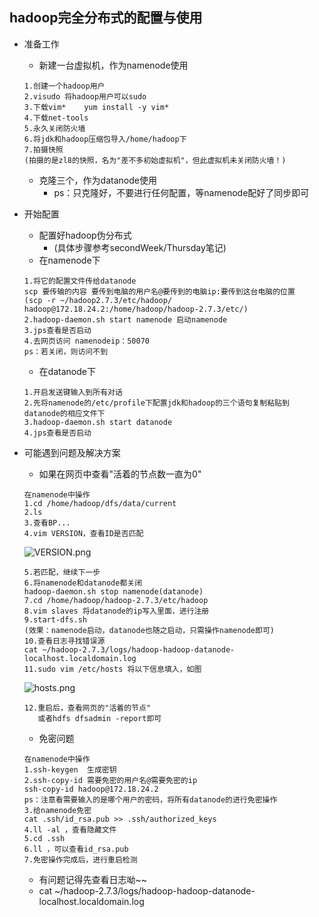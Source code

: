 ## hadoop完全分布式的配置与使用
* 准备工作
	* 新建一台虚拟机，作为namenode使用
	```
	1.创建一个hadoop用户
	2.visudo 将hadoop用户可以sudo
	3.下载vim*    yum install -y vim*
	4.下载net-tools
	5.永久关闭防火墙
	6.将jdk和hadoop压缩包导入/home/hadoop下
	7.拍摄快照  
	(拍摄的是zl8的快照，名为"差不多初始虚拟机"，但此虚拟机未关闭防火墙！)
	```
	* 克隆三个，作为datanode使用
		* ps：只克隆好，不要进行任何配置，等namenode配好了同步即可
* 开始配置
	* 配置好hadoop伪分布式 
		* (具体步骤参考secondWeek/Thursday笔记)
	* 在namenode下
	```
	1.将它的配置文件传给datanode
	scp 要传输的内容 要传到电脑的用户名@要传到的电脑ip:要传到这台电脑的位置
	(scp -r ~/hadoop2.7.3/etc/hadoop/ hadoop@172.18.24.2:/home/hadoop/hadoop-2.7.3/etc/)
	2.hadoop-daemon.sh start namenode 启动namenode
	3.jps查看是否启动
	4.去网页访问 namenodeip：50070
	ps：若关闭，则访问不到
	```
	* 在datanode下
	```
	1.开启发送键输入到所有对话
	2.先将namenode的/etc/profile下配置jdk和hadoop的三个语句复制粘贴到datanode的相应文件下
	3.hadoop-daemon.sh start datanode
	4.jps查看是否启动
	```
* 可能遇到问题及解决方案
	* 如果在网页中查看"活着的节点数一直为0"
	```
	在namenode中操作
	1.cd /home/hadoop/dfs/data/current
	2.ls
	3.查看BP...
	4.vim VERSION，查看ID是否匹配
	```
	![VERSION.png](https://upload-images.jianshu.io/upload_images/14467401-b922f74a8a92188a.png?imageMogr2/auto-orient/strip%7CimageView2/2/w/1240)
	```
	5.若匹配，继续下一步
	6.将namenode和datanode都关闭
	hadoop-daemon.sh stop namenode(datanode)
	7.cd /home/hadoop/hadoop-2.7.3/etc/hadoop
	8.vim slaves 将datanode的ip写入里面，进行注册
	9.start-dfs.sh 
	(效果：namenode启动，datanode也随之启动，只需操作namenode即可)
	10.查看日志寻找错误源
	cat ~/hadoop-2.7.3/logs/hadoop-hadoop-datanode-localhost.localdomain.log
	11.sudo vim /etc/hosts 将以下信息填入，如图
	```
	![hosts.png](https://upload-images.jianshu.io/upload_images/14467401-aa8f22e995f29ac3.png?imageMogr2/auto-orient/strip%7CimageView2/2/w/1240)
	```
	12.重启后，查看网页的"活着的节点"
	   或者hdfs dfsadmin -report即可
	```
	
	* 免密问题
	```
	在namenode中操作
	1.ssh-keygen  生成密钥
	2.ssh-copy-id 需要免密的用户名@需要免密的ip
	ssh-copy-id hadoop@172.18.24.2
	ps：注意看需要输入的是哪个用户的密码，将所有datanode的进行免密操作
	3.给namenode免密
	cat .ssh/id_rsa.pub >> .ssh/authorized_keys
	4.ll -al ，查看隐藏文件
	5.cd .ssh
	6.ll ，可以查看id_rsa.pub
	7.免密操作完成后，进行重启检测
	```
	
	* 有问题记得先查看日志呦~~
	* cat ~/hadoop-2.7.3/logs/hadoop-hadoop-datanode-localhost.localdomain.log
	
		